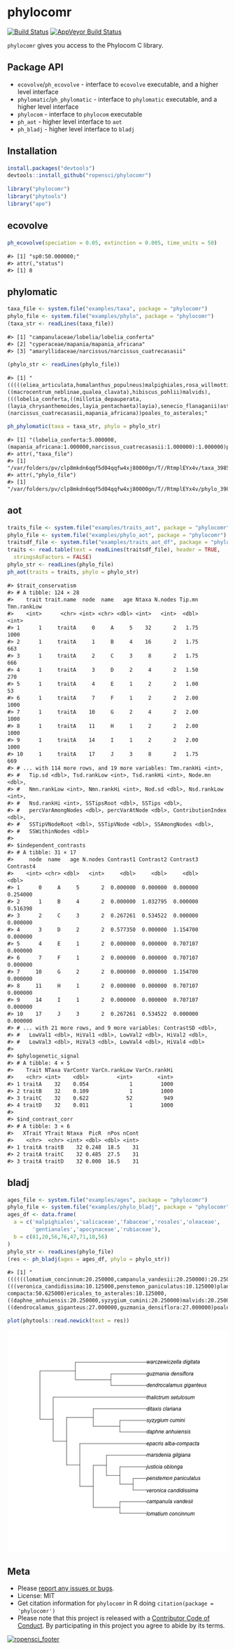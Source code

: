 phylocomr
========



[![Build Status](https://travis-ci.org/ropensci/phylocomr.svg?branch=master)](https://travis-ci.org/ropensci/phylocomr)
[![AppVeyor Build Status](https://ci.appveyor.com/api/projects/status/github/ropensci/phylocomr?branch=master&svg=true)](https://ci.appveyor.com/project/jeroenooms/phylocomr)

`phylocomr` gives you access to the Phylocom C library.

## Package API

* `ecovolve`/`ph_ecovolve` - interface to `ecovolve` executable, and a higher
level interface
* `phylomatic`/`ph_phylomatic` - interface to `phylomatic` executable, and a higher
level interface
* `phylocom` - interface to `phylocom` executable
* `ph_aot` - higher level interface to `aot`
* `ph_bladj` - higher level interface to `bladj`

## Installation


```r
install.packages("devtools")
devtools::install_github("ropensci/phylocomr")
```


```r
library("phylocomr")
library("phytools")
library("ape")
```

## ecovolve


```r
ph_ecovolve(speciation = 0.05, extinction = 0.005, time_units = 50)
```

```
#> [1] "sp0:50.000000;"
#> attr(,"status")
#> [1] 8
```

## phylomatic


```r
taxa_file <- system.file("examples/taxa", package = "phylocomr")
phylo_file <- system.file("examples/phylo", package = "phylocomr")
(taxa_str <- readLines(taxa_file))
```

```
#> [1] "campanulaceae/lobelia/lobelia_conferta"          
#> [2] "cyperaceae/mapania/mapania_africana"             
#> [3] "amaryllidaceae/narcissus/narcissus_cuatrecasasii"
```

```r
(phylo_str <- readLines(phylo_file))
```

```
#> [1] "(((((eliea_articulata,homalanthus_populneus)malpighiales,rosa_willmottiae),((macrocentrum_neblinae,qualea_clavata),hibiscus_pohlii)malvids),(((lobelia_conferta,((millotia_depauperata,(layia_chrysanthemoides,layia_pentachaeta)layia),senecio_flanaganii)asteraceae)asterales,schwenkia_americana),tapinanthus_buntingii)),(narcissus_cuatrecasasii,mapania_africana))poales_to_asterales;"
```

```r
ph_phylomatic(taxa = taxa_str, phylo = phylo_str)
```

```
#> [1] "(lobelia_conferta:5.000000,(mapania_africana:1.000000,narcissus_cuatrecasasii:1.000000):1.000000)poales_to_asterales;"
#> attr(,"taxa_file")
#> [1] "/var/folders/pv/clp8mkdn6qqf5d04qqfw4xj80000gn/T//RtmplEYx4v/taxa_39856ca377a"
#> attr(,"phylo_file")
#> [1] "/var/folders/pv/clp8mkdn6qqf5d04qqfw4xj80000gn/T//RtmplEYx4v/phylo_39876005719"
```

## aot


```r
traits_file <- system.file("examples/traits_aot", package = "phylocomr")
phylo_file <- system.file("examples/phylo_aot", package = "phylocomr")
traitsdf_file <- system.file("examples/traits_aot_df", package = "phylocomr")
traits <- read.table(text = readLines(traitsdf_file), header = TRUE,
  stringsAsFactors = FALSE)
phylo_str <- readLines(phylo_file)
ph_aot(traits = traits, phylo = phylo_str)
```

```
#> $trait_conservatism
#> # A tibble: 124 × 28
#>    trait trait.name  node  name   age Ntaxa N.nodes Tip.mn Tmn.rankLow
#>    <int>      <chr> <int> <chr> <dbl> <int>   <int>  <dbl>       <int>
#> 1      1     traitA     0     A     5    32       2   1.75        1000
#> 2      1     traitA     1     B     4    16       2   1.75         663
#> 3      1     traitA     2     C     3     8       2   1.75         666
#> 4      1     traitA     3     D     2     4       2   1.50         270
#> 5      1     traitA     4     E     1     2       2   1.00          53
#> 6      1     traitA     7     F     1     2       2   2.00        1000
#> 7      1     traitA    10     G     2     4       2   2.00        1000
#> 8      1     traitA    11     H     1     2       2   2.00        1000
#> 9      1     traitA    14     I     1     2       2   2.00        1000
#> 10     1     traitA    17     J     3     8       2   1.75         669
#> # ... with 114 more rows, and 19 more variables: Tmn.rankHi <int>,
#> #   Tip.sd <dbl>, Tsd.rankLow <int>, Tsd.rankHi <int>, Node.mn <dbl>,
#> #   Nmn.rankLow <int>, Nmn.rankHi <int>, Nod.sd <dbl>, Nsd.rankLow <int>,
#> #   Nsd.rankHi <int>, SSTipsRoot <dbl>, SSTips <dbl>,
#> #   percVarAmongNodes <dbl>, percVarAtNode <dbl>, ContributionIndex <dbl>,
#> #   SSTipVNodeRoot <dbl>, SSTipVNode <dbl>, SSAmongNodes <dbl>,
#> #   SSWithinNodes <dbl>
#> 
#> $independent_contrasts
#> # A tibble: 31 × 17
#>     node  name   age N.nodes Contrast1 Contrast2 Contrast3 Contrast4
#>    <int> <chr> <dbl>   <int>     <dbl>     <dbl>     <dbl>     <dbl>
#> 1      0     A     5       2  0.000000  0.000000  0.000000  0.254000
#> 2      1     B     4       2  0.000000  1.032795  0.000000  0.516398
#> 3      2     C     3       2  0.267261  0.534522  0.000000  0.000000
#> 4      3     D     2       2  0.577350  0.000000  1.154700  0.000000
#> 5      4     E     1       2  0.000000  0.000000  0.707107  0.000000
#> 6      7     F     1       2  0.000000  0.000000  0.707107  0.000000
#> 7     10     G     2       2  0.000000  0.000000  1.154700  0.000000
#> 8     11     H     1       2  0.000000  0.000000  0.707107  0.000000
#> 9     14     I     1       2  0.000000  0.000000  0.707107  0.000000
#> 10    17     J     3       2  0.267261  0.534522  0.000000  0.000000
#> # ... with 21 more rows, and 9 more variables: ContrastSD <dbl>,
#> #   LowVal1 <dbl>, HiVal1 <dbl>, LowVal2 <dbl>, HiVal2 <dbl>,
#> #   LowVal3 <dbl>, HiVal3 <dbl>, LowVal4 <dbl>, HiVal4 <dbl>
#> 
#> $phylogenetic_signal
#> # A tibble: 4 × 5
#>    Trait NTaxa VarContr VarCn.rankLow VarCn.rankHi
#>    <chr> <int>    <dbl>         <int>        <int>
#> 1 traitA    32    0.054             1         1000
#> 2 traitB    32    0.109             1         1000
#> 3 traitC    32    0.622            52          949
#> 4 traitD    32    0.011             1         1000
#> 
#> $ind_contrast_corr
#> # A tibble: 3 × 6
#>   XTrait YTrait Ntaxa  PicR  nPos nCont
#>    <chr>  <chr> <int> <dbl> <dbl> <int>
#> 1 traitA traitB    32 0.248  18.5    31
#> 2 traitA traitC    32 0.485  27.5    31
#> 3 traitA traitD    32 0.000  16.5    31
```

## bladj


```r
ages_file <- system.file("examples/ages", package = "phylocomr")
phylo_file <- system.file("examples/phylo_bladj", package = "phylocomr")
ages_df <- data.frame(
  a = c('malpighiales','salicaceae','fabaceae','rosales','oleaceae',
        'gentianales','apocynaceae','rubiaceae'),
  b = c(81,20,56,76,47,71,18,56)
)
phylo_str <- readLines(phylo_file)
(res <- ph_bladj(ages = ages_df, phylo = phylo_str))
```

```
#> [1] "((((((lomatium_concinnum:20.250000,campanula_vandesii:20.250000):20.250000,(((veronica_candidissima:10.125000,penstemon_paniculatus:10.125000)plantaginaceae:10.125000,justicia_oblonga:20.250000):10.125000,marsdenia_gilgiana:30.375000):10.125000):10.125000,epacris_alba-compacta:50.625000)ericales_to_asterales:10.125000,((daphne_anhuiensis:20.250000,syzygium_cumini:20.250000)malvids:20.250000,ditaxis_clariana:40.500000):20.250000):10.125000,thalictrum_setulosum:70.875000)eudicots:10.125000,((dendrocalamus_giganteus:27.000000,guzmania_densiflora:27.000000)poales:27.000000,warczewiczella_digitata:54.000000):27.000000)malpighiales:1.000000;"
```

```r
plot(phytools::read.newick(text = res))
```

![plot of chunk unnamed-chunk-7](inst/img/unnamed-chunk-7-1.png)

## Meta

* Please [report any issues or bugs](https://github.com/ropensci/phylocomr/issues).
* License: MIT
* Get citation information for `phylocomr` in R doing `citation(package = 'phylocomr')`
* Please note that this project is released with a [Contributor Code of Conduct](CONDUCT.md). By participating in this project you agree to abide by its terms.

[![ropensci_footer](https://ropensci.org/public_images/github_footer.png)](https://ropensci.org)
